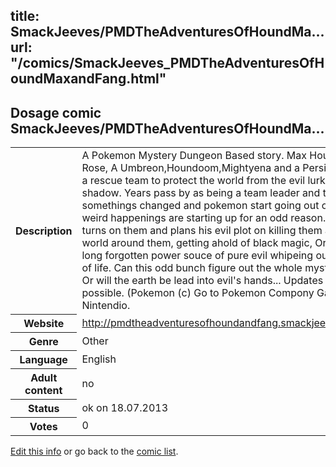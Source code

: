 title: SmackJeeves/PMDTheAdventuresOfHoundMa...
url: "/comics/SmackJeeves_PMDTheAdventuresOfHoundMaxandFang.html"
---
Dosage comic SmackJeeves/PMDTheAdventuresOfHoundMa...
-----------------------------------------

<p id="msg"></p>
<script type="text/javascript">
if (window.location.search === '?edit_info_mail=sent_ok') {
  var elem = document.getElementById("msg");
  elem.innerHTML = 'Edited information sucessfully sent for review, which is usually done daily. Thanks!';
  elem.className = 'ok';
}
</script>
<table class="comicinfo">
<tr>
<th>Description</th><td>A Pokemon Mystery Dungeon Based story. Max Hound Fang And Rose, A Umbreon,Houndoom,Mightyena and a Persian all together in a rescue team to protect the world from the evil lurking in every shadow. Years pass by as being a team leader and they find out that somethings changed and pokemon start going out of wack, and weird happenings are starting up for an odd reason. An Ex-Friend turns on them and plans his evil plot on killing them all includeing the world around them, getting ahold of black magic, Or should I say.. A long forgotten power souce of pure evil whipeing out all exsistence of life. Can this odd bunch figure out the whole mystery behind this? Or will the earth be lead into evil's hands... Updates Once a week if possible. (Pokemon (c) Go to Pokemon Compony Gamefreak and Nintendio.</td>
</tr>
<tr>
<th>Website</th><td><a href="http://pmdtheadventuresofhoundandfang.smackjeeves.com/comics/">http://pmdtheadventuresofhoundandfang.smackjeeves.com/comics/</a></td>
</tr>
<tr>
<th>Genre</th><td>Other</td>
</tr>
<tr>
<th>Language</th><td>English</td>
</tr>
<tr>
<th>Adult content</th><td>no</td>
</tr>
<tr>
<th>Status</th><td>ok on 18.07.2013</td>
</tr>
<tr>
<th>Votes</th><td>0</td>
</tr>
</table>

[Edit this info](SmackJeeves_PMDTheAdventuresOfHoundMaxandFang_edit.html) or go back to the [comic list](../comic-index.html).

